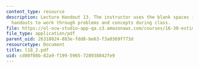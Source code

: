 ```yaml
---
content_type: resource
description: Lecture Handout 13. The instructor uses the blank spaces in these lecture
  handouts to work through problems and concepts during class.
file: https://ol-ocw-studio-app-qa.s3.amazonaws.com/courses/16-30-estimation-and-control-of-aerospace-systems-spring-2004/cd08f08b82a9f1995965728938842fe9_l18_2.pdf
file_type: application/pdf
parent_uid: 26318024-883e-fdd8-be63-f3a0369f773d
resourcetype: Document
title: l18_2.pdf
uid: cd08f08b-82a9-f199-5965-728938842fe9
---
```

